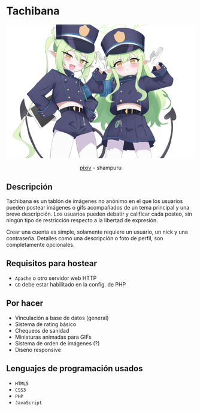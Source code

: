 # Tachibana
![](resources/banner.png)
<div align="center">
<a href="https://www.pixiv.net/en/artworks/117630077")>pixiv</a> - shampuru
</div>

## Descripción
Tachibana es un tablón de imágenes no anónimo en el que los usuarios pueden postear imágenes o gifs acompañados de un tema principal y una breve descripción.
Los usuarios pueden debatir y calificar cada posteo, sin ningún tipo de restricción respecto a la libertad de expresión.

Crear una cuenta es simple, solamente requiere un usuario, un nick y una contraseña. Detalles como una descripción o foto de perfil, son completamente opcionales. 

## Requisitos para hostear
- ```Apache``` o otro servidor web HTTP
- ```GD``` debe estar habilitado en la config. de PHP

## Por hacer
- Vinculación a base de datos (general)
- Sistema de rating básico
- Chequeos de sanidad
- Miniaturas animadas para GIFs
- Sistema de orden de imágenes (?)
- Diseño responsive

## Lenguajes de programación usados
- ```HTML5```
- ```CSS3```
- ```PHP```
- ```JavaScript```

